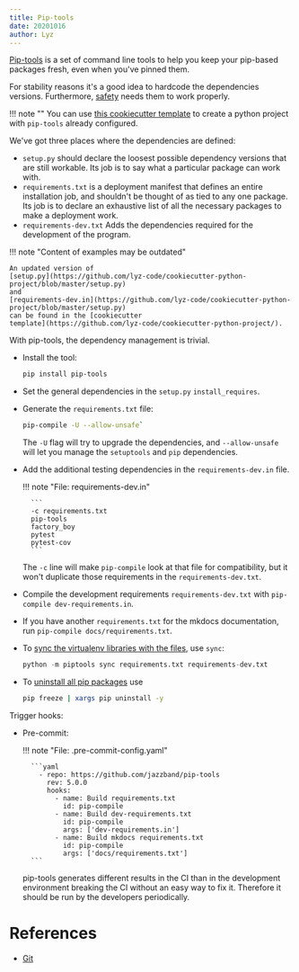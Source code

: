 ```yaml
---
title: Pip-tools
date: 20201016
author: Lyz
---
```


[Pip-tools](https://github.com/jazzband/pip-tools) is a set of command line
tools to help you keep your pip-based packages fresh, even when you've pinned
them.

For stability reasons it's a good idea to hardcode the dependencies versions.
Furthermore, [safety](safety.md) needs them to work properly.

!!! note ""
    You can use [this cookiecutter
    template](https://github.com/lyz-code/cookiecutter-python-project) to create
    a python project with `pip-tools` already configured.

We've got three places where the dependencies are defined:

* `setup.py` should declare the loosest possible dependency versions that are
    still workable. Its job is to say what a particular package can work with.
* `requirements.txt` is a deployment manifest that defines an entire
    installation job, and shouldn't be thought of as tied to any one package.
    Its job is to declare an exhaustive list of all the necessary packages to
    make a deployment work.
* `requirements-dev.txt` Adds the dependencies required for the development of
    the program.

!!! note "Content of examples may be outdated"

    An updated version of
    [setup.py](https://github.com/lyz-code/cookiecutter-python-project/blob/master/setup.py)
    and
    [requirements-dev.in](https://github.com/lyz-code/cookiecutter-python-project/blob/master/setup.py)
    can be found in the [cookiecutter
    template](https://github.com/lyz-code/cookiecutter-python-project/).

With pip-tools, the dependency management is trivial.

*   Install the tool:

    ```bash
    pip install pip-tools
    ```

* Set the general dependencies in the `setup.py` `install_requires`.

* Generate the `requirements.txt` file:

    ```bash
    pip-compile -U --allow-unsafe`
    ```

    The `-U` flag will try to upgrade the dependencies, and `--allow-unsafe`
    will let you manage the `setuptools` and `pip` dependencies.

* Add the additional testing dependencies in the `requirements-dev.in` file.

    !!! note "File: requirements-dev.in"

        ```
        -c requirements.txt
        pip-tools
        factory_boy
        pytest
        pytest-cov
        ```

    The `-c` line will make `pip-compile` look at that file for compatibility,
    but it won't duplicate those requirements in the `requirements-dev.txt`.

* Compile the development requirements `requirements-dev.txt` with `pip-compile
    dev-requirements.in`.

* If you have another `requirements.txt` for the mkdocs documentation, run
    `pip-compile docs/requirements.txt`.

* To [sync the virtualenv libraries with the
    files](https://m0wer.github.io/memento/computer_science/programming/python/pip/#pip-sync),
    use `sync`:

    ```python
    python -m piptools sync requirements.txt requirements-dev.txt
    ```

* To [uninstall all pip packages](https://stackoverflow.com/questions/11248073/what-is-the-easiest-way-to-remove-all-packages-installed-by-pip) use
    ```bash
    pip freeze | xargs pip uninstall -y
    ```

Trigger hooks:

* Pre-commit:

    !!! note "File: .pre-commit-config.yaml"

        ```yaml
          - repo: https://github.com/jazzband/pip-tools
            rev: 5.0.0
            hooks:
              - name: Build requirements.txt
                id: pip-compile
              - name: Build dev-requirements.txt
                id: pip-compile
                args: ['dev-requirements.in']
              - name: Build mkdocs requirements.txt
                id: pip-compile
                args: ['docs/requirements.txt']
        ```

    pip-tools generates different results in the CI than in the development
    environment breaking the CI without an easy way to fix it. Therefore it
    should be run by the developers periodically.

# References

* [Git](https://github.com/jazzband/pip-tools)
